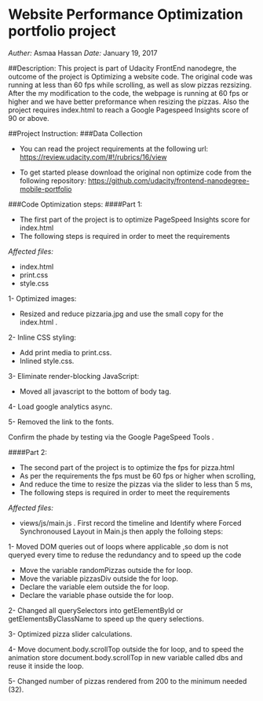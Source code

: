 # Website Performance Optimization portfolio project

*Auther:* Asmaa Hassan
*Date:* January 19, 2017

##Description:
This project is part of Udacity FrontEnd nanodegre, the outcome of the project is Optimizing a website code. The original code was running at less than 60 fps while scrolling, as well as slow pizzas rezsizing. After the my modification to the code, the webpage is running at 60 fps or higher and we have better preformance when resizing the pizzas.
Also the project requires index.html to reach a Google Pagespeed Insights score of 90 or above.


##Project Instruction:
###Data Collection
- You can read the project requirements at the following url:
https://review.udacity.com/#!/rubrics/16/view

- To get started please download the original non optimize code from the following repository:
https://github.com/udacity/frontend-nanodegree-mobile-portfolio


###Code Optimization steps:
####Part 1:
- The first part of the project is to optimize PageSpeed Insights score for index.html
- The following steps is required in order to meet the requirements

*Affected files:*
- index.html
- print.css
- style.css

1- Optimized images: 
 - Resized and reduce  pizzaria.jpg and use the small copy for the index.html .

2- Inline CSS styling: 
 - Add print media to print.css.
 - Inlined style.css.

3- Eliminate render-blocking JavaScript:
 - Moved all javascript to the bottom of body tag.

4- Load google analytics async.

5- Removed the link to the fonts.

Confirm the phade by testing via the Google PageSpeed Tools .



####Part 2:

- The second part of the project is to optimize the fps for pizza.html
- As per the requirements the fps must be 60 fps or higher when scrolling, 
- And reduce the time to resize the pizzas via the slider to less than 5 ms, 
- The following steps is required in order to meet the requirements

*Affected files:* 
- views/js/main.js .
First record the timeline and Identify where Forced Synchronoused Layout in Main.js then apply the folloing steps: 

1- Moved DOM queries out of loops where applicable ,so dom is not queryed every time to reduse the redundancy and to speed up the code
- Move the variable randomPizzas outside the for loop.
- Move the variable pizzasDiv outside the for loop.
- Declare the variable elem outside the for loop.
- Declare the variable phase outside the for loop.

2- Changed all querySelectors into getElementById or getElementsByClassName to speed up the query selections.

3- Optimized pizza slider calculations.

4- Move document.body.scrollTop outside the for loop, and to speed the animation store document.body.scrollTop in new variable called dbs and reuse it inside the loop.

5- Changed number of pizzas rendered from 200 to the minimum needed (32).
